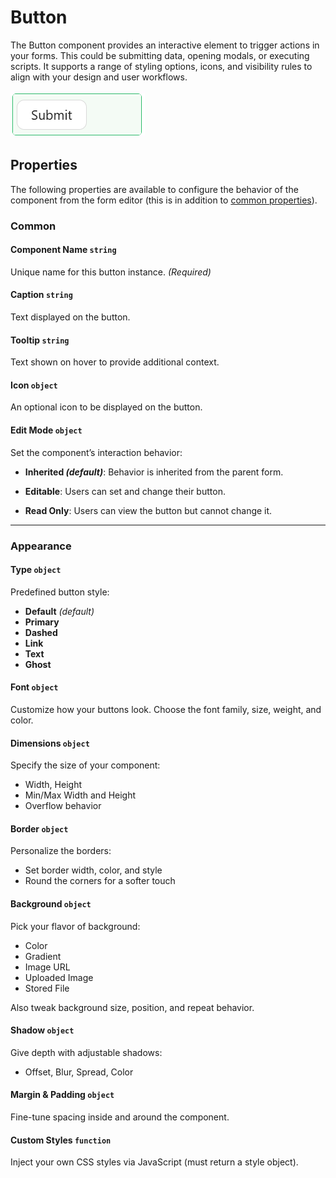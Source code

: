 # Button

The Button component provides an interactive element to trigger actions in your forms. This could be submitting data, opening modals, or executing scripts. It supports a range of styling options, icons, and visibility rules to align with your design and user workflows.

![Image](../data-entry/images/button1.png)


[//]: # '<iframe width="100%" height="500" src="https://pd-docs-adminportal-test.shesha.dev/shesha/forms-designer/?id=4d5f3201-2ba4-4a19-b3de-08153124ea65" title="button Component" ></iframe>'

## Properties

The following properties are available to configure the behavior of the component from the form editor (this is in addition to [common properties](/docs/front-end-basics/form-components/common-component-properties)).

### Common
#### **Component Name** `string`  
Unique name for this button instance. *(Required)*

#### **Caption** `string`  
Text displayed on the button.

#### **Tooltip** `string`  
Text shown on hover to provide additional context.

#### **Icon** `object`  
An optional icon to be displayed on the button.

#### **Edit Mode**  ``object``

Set the component’s interaction behavior:

- **Inherited *(default)***: Behavior is inherited from the parent form.

- **Editable**: Users can set and change their button.

- **Read Only**: Users can view the button but cannot change it.

___

### Appearance

#### **Type** `object`  
Predefined button style:
- **Default** *(default)*
- **Primary**
- **Dashed**
- **Link**
- **Text**
- **Ghost**

#### **Font** ``object`` 

Customize how your buttons look. Choose the font family, size, weight, and color.

#### **Dimensions** ``object`` 

Specify the size of your component:
- Width, Height
- Min/Max Width and Height
- Overflow behavior

#### **Border** ``object`` 

Personalize the borders:
- Set border width, color, and style
- Round the corners for a softer touch

#### **Background** ``object``

Pick your flavor of background:

- Color
- Gradient
- Image URL
- Uploaded Image
- Stored File

Also tweak background size, position, and repeat behavior.

#### **Shadow** ``object`` 

Give depth with adjustable shadows:

- Offset, Blur, Spread, Color

#### **Margin & Padding** ``object``

Fine-tune spacing inside and around the component.

####  **Custom Styles** ``function``

Inject your own CSS styles via JavaScript (must return a style object).


